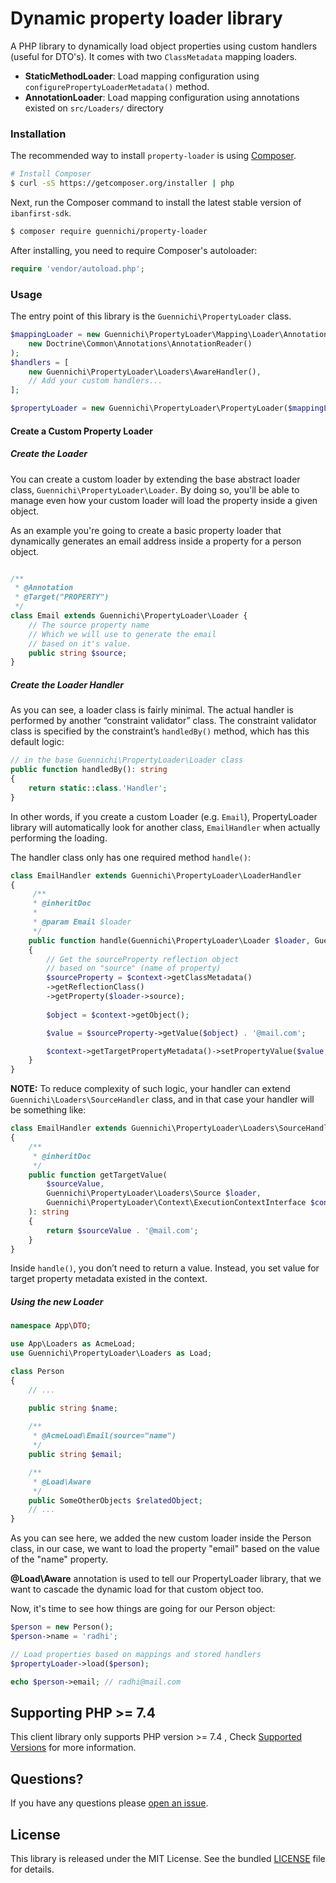 # Dynamic property loader library

A PHP library to dynamically load object properties using custom handlers (useful for DTO's). It comes
with two `ClassMetadata` mapping loaders.

- **StaticMethodLoader**: Load mapping configuration using 
  `configurePropertyLoaderMetadata()` method.
- **AnnotationLoader**: Load mapping configuration using annotations existed on `src/Loaders/` directory

### Installation

The recommended way to install `property-loader` is using
[Composer](https://getcomposer.org/).

```bash
# Install Composer
$ curl -sS https://getcomposer.org/installer | php
```

Next, run the Composer command to install the latest stable version of `ibanfirst-sdk`.
```bash
$ composer require guennichi/property-loader
```

After installing, you need to require Composer's autoloader:

```php
require 'vendor/autoload.php';
```

### Usage

The entry point of this library is the `Guennichi\PropertyLoader` class.

```php
$mappingLoader = new Guennichi\PropertyLoader\Mapping\Loader\AnnotationLoader(
    new Doctrine\Common\Annotations\AnnotationReader()
);
$handlers = [
    new Guennichi\PropertyLoader\Loaders\AwareHandler(),
    // Add your custom handlers...
];

$propertyLoader = new Guennichi\PropertyLoader\PropertyLoader($mappingLoader, $handlers);
```

#### Create a Custom Property Loader

##### Create the Loader

You can create a custom loader by extending the base abstract loader class, 
`Guennichi\PropertyLoader\Loader`. By doing so, you'll be able to manage
even how your custom loader will load the property inside a given object.

As an example you're going to create a basic 
property loader that dynamically generates an email address inside
a property for a person object.

```php

/**
 * @Annotation
 * @Target("PROPERTY")
 */
class Email extends Guennichi\PropertyLoader\Loader {
    // The source property name
    // Which we will use to generate the email
    // based on it's value.
    public string $source;
}
```

##### Create the Loader Handler 

As you can see, a loader class is fairly minimal. 
The actual handler is performed by another “constraint validator” class. 
The constraint validator class is specified 
by the constraint’s `handledBy()` method, which has this default logic:

```php
// in the base Guennichi\PropertyLoader\Loader class
public function handledBy(): string
{
    return static::class.'Handler';
}
```

In other words, if you create a custom Loader (e.g. `Email`), 
PropertyLoader library will automatically look for another class, 
`EmailHandler` when actually performing the loading.

The handler class only has one required method `handle()`:

```php
class EmailHandler extends Guennichi\PropertyLoader\LoaderHandler
{
     /**
     * @inheritDoc
     *
     * @param Email $loader
     */
    public function handle(Guennichi\PropertyLoader\Loader $loader, Guennichi\PropertyLoader\Context\ExecutionContextInterface $context): void
    {
        // Get the sourceProperty reflection object
        // based on "source" (name of property)
        $sourceProperty = $context->getClassMetadata()
        ->getReflectionClass()
        ->getProperty($loader->source);
        
        $object = $context->getObject();

        $value = $sourceProperty->getValue($object) . '@mail.com';

        $context->getTargetPropertyMetadata()->setPropertyValue($value, $object);
    }
}
```

**NOTE:** To reduce complexity of such logic, your handler can extend `Guennichi\Loaders\SourceHandler` class,
and in that case your handler will be something like:

```php
class EmailHandler extends Guennichi\PropertyLoader\Loaders\SourceHandler
{
    /**
     * @inheritDoc
     */
    public function getTargetValue(
        $sourceValue, 
        Guennichi\PropertyLoader\Loaders\Source $loader, 
        Guennichi\PropertyLoader\Context\ExecutionContextInterface $context
    ): string
    {
        return $sourceValue . '@mail.com';
    }
}
```

Inside `handle()`, you don’t need to return a value. 
Instead, you set value for target property metadata existed in the context.

##### Using the new Loader

```php
namespace App\DTO;

use App\Loaders as AcmeLoad;
use Guennichi\PropertyLoader\Loaders as Load;

class Person
{
    // ...

    public string $name;
    
    /**
     * @AcmeLoad\Email(source="name") 
     */
    public string $email;

    /**
     * @Load\Aware
     */
    public SomeOtherObjects $relatedObject;
    // ...
}
```

As you can see here, we added the new custom loader inside the Person class,
in our case, we want to load the property "email" based on the value of the
"name" property.

**@Load\Aware** annotation is used to tell our PropertyLoader library, that we want
to cascade the dynamic load for that custom object too.

Now, it's time to see how things are going for our Person object:

```php
$person = new Person();
$person->name = 'radhi';

// Load properties based on mappings and stored handlers
$propertyLoader->load($person);

echo $person->email; // radhi@mail.com
```

## Supporting PHP >= 7.4

This client library only supports PHP version >= 7.4 , Check [Supported Versions](https://www.php.net/supported-versions.php)
for more information.

## Questions?

If you have any questions please [open an issue](https://github.com/mradhi/property-loader/issues/new).

## License

This library is released under the MIT License. See the bundled [LICENSE](https://github.com/mradhi/property-loader/blob/master/LICENSE) file for details.
